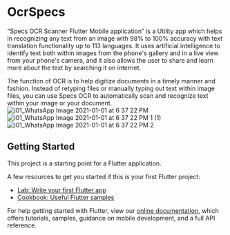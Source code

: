 # OcrSpecs

“Specs OCR Scanner Flutter Mobile application” is a Utility app which helps in recognizing any text from an image with 98% to 100% accuracy with text translation functionality up to 113 languages. It uses artificial intelligence to identify text both within images from the phone's gallery and in a live view from your phone's camera, and it also allows the user to share and learn more about the text by searching it on internet.

The function of OCR is to help digitize documents in a timely manner and fashion. Instead of retyping files or manually typing out text within image files, you can use Specs OCR to automatically scan and recognize text within your image or your document.
![i01_WhatsApp Image 2021-01-01 at 6 37 22 PM](https://user-images.githubusercontent.com/47140660/103439419-b14c3680-4c62-11eb-9b82-dfca8945a04f.jpeg)
![i01_WhatsApp Image 2021-01-01 at 6 37 22 PM 1 (1)](https://user-images.githubusercontent.com/47140660/103439421-c032e900-4c62-11eb-9780-98674acb772e.jpeg)
![i01_WhatsApp Image 2021-01-01 at 6 37 22 PM 2](https://user-images.githubusercontent.com/47140660/103439429-d640a980-4c62-11eb-86ad-ecf360969e88.jpeg)



## Getting Started

This project is a starting point for a Flutter application.

A few resources to get you started if this is your first Flutter project:

- [Lab: Write your first Flutter app](https://flutter.dev/docs/get-started/codelab)
- [Cookbook: Useful Flutter samples](https://flutter.dev/docs/cookbook)

For help getting started with Flutter, view our
[online documentation](https://flutter.dev/docs), which offers tutorials,
samples, guidance on mobile development, and a full API reference.
